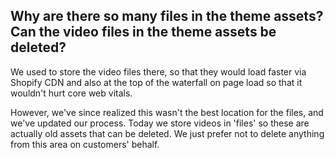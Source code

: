## Why are there so many files in the theme assets? Can the video files in the theme assets be deleted?

We used to store the video files there, so that they would load faster via Shopify CDN and also at the top of the waterfall on page load so that it wouldn't hurt core web vitals.

However, we've since realized this wasn't the best location for the files, and we've updated our process. Today we store videos in 'files' so these are actually old assets that can be deleted. We just prefer not to delete anything from this area on customers' behalf.

